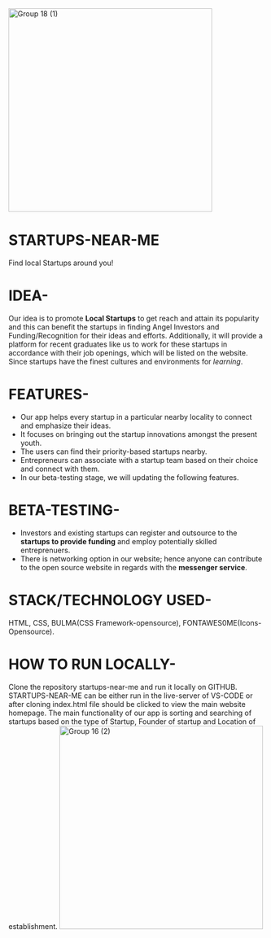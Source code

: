 <img width="400" alt="Group 18 (1)" src="https://user-images.githubusercontent.com/84219262/208286070-75295b4f-34c3-4819-999d-3855fd45963f.png">

# STARTUPS-NEAR-ME
Find local Startups around you! 

# IDEA-
Our idea is to promote **Local Startups** to get reach and attain its popularity
and this can benefit the startups in finding Angel Investors and Funding/Recognition for their ideas and efforts.
Additionally, it will provide a platform for recent graduates like us to work for these startups in accordance with their job openings, which will be listed on the website.
Since startups have the finest cultures and environments for _learning_.

# FEATURES-
* Our app helps every startup in a particular nearby locality to connect and emphasize their ideas.
* It focuses on bringing out the startup innovations amongst the present youth.
* The users can find their priority-based startups nearby.
* Entrepreneurs can associate with a startup team based on their choice and connect with them.
* In our beta-testing stage, we will updating the following features.

# BETA-TESTING-
- Investors and existing startups can register and outsource to the **startups to provide funding** and employ potentially skilled entreprenuers.
- There is networking option in our website; hence anyone can contribute to the open source website in regards with the **messenger service**.

# STACK/TECHNOLOGY USED-
  HTML, CSS, BULMA(CSS Framework-opensource), FONTAWES0ME(Icons- Opensource).

# HOW TO RUN  LOCALLY-
  Clone the repository startups-near-me and run it locally on GITHUB. 
  STARTUPS-NEAR-ME can be either run in the live-server of VS-CODE or after cloning index.html file should be clicked to view the main website homepage.
  The main functionality of our app is sorting and searching of startups based on the type of Startup, Founder of startup and Location of establishment. 
<img width="400" alt="Group 16 (2)" src="https://user-images.githubusercontent.com/84219262/208286179-093239ab-e696-41bf-984a-32df04514956.png">
